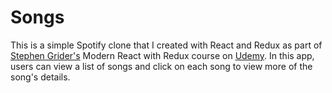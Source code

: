 # Songs

This is a simple Spotify clone that I created with React and Redux as part of [Stephen Grider's](https://www.udemy.com/react-redux/) Modern React with Redux course on [Udemy](https://www.udemy.com/). In this app, users can view a list of songs and click on each song to view more of the song's details. 

